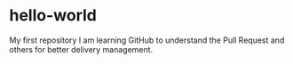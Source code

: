 # hello-world
My first repository
I am learning GitHub to understand the Pull Request and others
for better delivery management.
